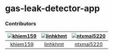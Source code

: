 # gas-leak-detector-app

### Contributors
[<img alt="khiem159" src="https://avatars.githubusercontent.com/u/46109839?v=4" style="width=25%">](https://github.com/khiem159) |[<img alt="linhkhmt" src="https://avatars.githubusercontent.com/u/55203807?v=4" style="width=25%">](https://github.com/linhkhmt)| [<img alt="ntxmai5220" src="https://avatars.githubusercontent.com/u/62063015?v=44" style="width=25%">](https://github.com/ntxmai5220)
:---:|:---:|:---:|
[khiem159](https://github.com/khiem159)|[linhkhmt](https://github.com/linhkhmt)|[ntxmai5220](https://github.com/ntxmai5220)|
